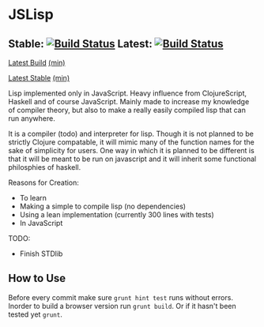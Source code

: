 JSLisp
=======

Stable: [![Build Status](https://drone.io/github.com/TheThirdOne/jslisp/status.png)](https://drone.io/github.com/TheThirdOne/jslisp/latest)
Latest: [![Build Status](https://drone.io/github.com/TheThirdOne/js-lisp/status.png)](https://drone.io/github.com/TheThirdOne/js-lisp/latest)
-------

[Latest Build](https://drone.io/github.com/TheThirdOne/js-lisp/files/jslisp.js)
[(min)](https://drone.io/github.com/TheThirdOne/js-lisp/files/jslisp.min.js)

[Latest Stable](https://drone.io/github.com/TheThirdOne/jslisp/files/jslisp.js)
[(min)](https://drone.io/github.com/TheThirdOne/jslisp/files/jslisp.min.js)

Lisp implemented only in JavaScript. Heavy influence from ClojureScript, Haskell and of course JavaScript. Mainly made to increase my knowledge of compiler theory, but also to make a really easily compiled lisp that can run anywhere.


It is a compiler (todo) and interpreter for lisp. Though it is not planned to be strictly Clojure compatable, it will mimic many of the function names for the sake of simplicity for users. One way in which it is planned to be different is that it will be meant to be run on javascript and it will inherit some functional philosphies of haskell.

Reasons for Creation:
  - To learn
  - Making a simple to compile lisp (no dependencies)
  - Using a lean implementation (currently 300 lines with tests)
  - In JavaScript

TODO:
  - Finish STDlib

How to Use
----------

Before every commit make sure ```grunt hint test``` runs without errors.
Inorder to build a browser version run ```grunt build```.
Or if it hasn't been tested yet ```grunt```.